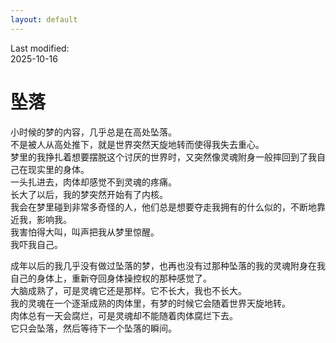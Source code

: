 ```yaml
---
layout: default
---
```

Last modified:  
2025-10-16   

# 坠落

小时候的梦的内容，几乎总是在高处坠落。  
不是被人从高处推下，就是世界突然天旋地转而使得我失去重心。  
梦里的我挣扎着想要摆脱这个讨厌的世界时，又突然像灵魂附身一般摔回到了我自己在现实里的身体。  
一头扎进去，肉体却感觉不到灵魂的疼痛。  
长大了以后，我的梦突然开始有了内核。  
我会在梦里碰到非常多奇怪的人，他们总是想要夺走我拥有的什么似的，不断地靠近我，影响我。  
我害怕得大叫，叫声把我从梦里惊醒。  
我吓我自己。  

成年以后的我几乎没有做过坠落的梦，也再也没有过那种坠落的我的灵魂附身在我自己的身体上，重新夺回身体操控权的那种感觉了。  
大脑成熟了，可是灵魂它还是那样。它不长大，我也不长大。  
我的灵魂在一个逐渐成熟的肉体里，有梦的时候它会随着世界天旋地转。  
肉体总有一天会腐烂，可是灵魂却不能随着肉体腐烂下去。  
它只会坠落，然后等待下一个坠落的瞬间。  